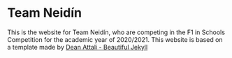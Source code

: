 # Team Neidín

This is the website for Team Neidín, who are competing in the F1 in Schools Competition for the academic year of 2020/2021. This website is based on a template made by [Dean Attali - Beautiful Jekyll](https://beautifuljekyll.com/)
